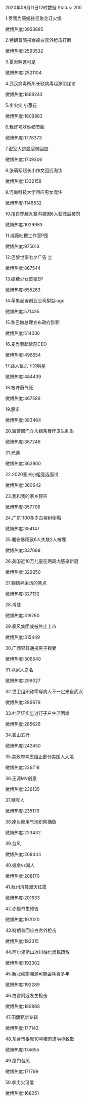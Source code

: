 2020年08月11日12时数据
Status: 200

1.罗晋为唐嫣孙坚聚会订火锅

微博热度:3953885

2.特朗普简报会被白宫外枪击打断

微博热度:2593532

3.夏天啊这可是

微博热度:2521104

4.武汉病毒所所长驳病毒起源阴谋论

微博热度:1869243

5.李尖尖 小葱花

微博热度:1809862

6.我好喜欢你细节甜

微博热度:1778373

7.密室大逃脱官微回应

微博热度:1749306

8.张萌写超长小作文回应淘汰

微博热度:1332158

9.河南科技大学回应男女混住

微博热度:1146532

10.擅自穿越九寨沟被困6人获救后被罚

微博热度:1029983

11.戚薇吐槽工作室P图

微博热度:975013

12.巴黎世家七夕广告 土

微博热度:867544

13.硬糖少女首张EP

微博热度:655263

14.苹果起诉创业公司梨型logo

微博热度:571435

15.黎巴嫩总理宣布政府辞职

微博热度:514036

16.麦当劳起诉前CEO

微博热度:496554

17.路人镜头下的明星

微博热度:484439

18.被许蔚气死

微博热度:467586

19.股市

微博热度:383464

20.监管部门介入绿茶餐厅卫生乱象

微博热度:367246

21.光遇

微博热度:362900

22.2020亚洲小姐竞选面试

微博热度:360642

23.我和我的家乡预告

微博热度:357706

24.广东1100多岁古榕树倒塌

微博热度:354147

25.雅安暴雨致6人失联2人被埋

微博热度:337088

26.美国近10万儿童在两周内感染新冠

微博热度:329250

27.鞠婧祎采访的笑点

微博热度:327132

28.肖战

微博热度:319760

29.暴风集团或被终止上市

微博热度:315449

30.广西容县通报男子锁妻

微博热度:306540

31.以家人之名

微博热度:299027

32.世卫组织称零号病人不一定来自武汉

微博热度:289679

33.社区证实乞讨钉子户生活困难

微博热度:285626

34.雾山五行

微博热度:242450

35.美政府考虑阻止部分美国人入境

微博热度:236718

36.王源MV创意

微博热度:236135

37.糖豆人

微博热度:235179

38.座头鲸用气泡织网捕鱼

微博热度:223432

39.台风

微博热度:208444

40.掘金vs湖人

微博热度:208170

41.杭州清晨漫天红霞

微博热度:201633

42.赤狐书生预告

微博热度:197020

43.特朗普回应白宫外枪击

微博热度:192315

44.阿尔卑斯山冰川融化居民疏散

微博热度:192302

45.新冠动物溯源可能会耗费多年

微博热度:192289

46.白宫附近发生枪击

微博热度:189868

47.田馥甄新专辑

微博热度:177142

48.东台市委就10吨猪肉遭哄抢致歉

微博热度:174655

49.厦门台风

微博热度:171799

50.李尖尖可爱

微博热度:168051


